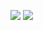 ![](https://raw.githubusercontent.com/eric-01001000/GitStats/actions_branch/generated_images/overview.svg)
![](https://raw.githubusercontent.com/eric-01001000/GitStats/actions_branch/generated_images/languages.svg)
